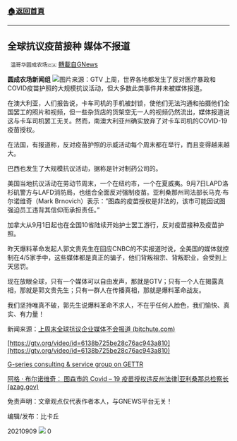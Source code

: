 ###  [:house:返回首頁](https://github.com/ourhimalayas/txt)
---


## 全球抗议疫苗接种 媒体不报道
` 温哥华圆成农场🇨🇦` [轉載自GNews](https://gnews.org/zh-hans/1521722/)

**圆成农场新闻组**
![](https://assets.gnews.org/wp-content/uploads/2021/09/WhatsApp-Image-2021-09-08-at-3.26.51-PM-edited.jpeg)图片来源：GTV
上周，世界各地都发生了反对医疗暴政和COVID疫苗护照的大规模抗议活动，但大多数此类事件并未被媒体报道。

在澳大利亚，人们报告说，卡车司机的手机被封锁，使他们无法沟通和拍摄他们全国罢工的照片和视频，但一些杂货店的货架空无一人的视频仍然流出，媒体报道说这与卡车司机罢工无关。然而，南澳大利亚州确实放弃了对卡车司机的COVID-19疫苗授权。

在法国，有报道称，反对疫苗护照的示威活动每个周末都在举行，而且变得越来越大。

巴西也发生了大规模抗议活动，据称是针对制药公司的。

美国当地抗议活动在劳动节周末，一个在纽约市，一个在夏威夷。9月7日LAPD洛杉矶警方与LAFD消防局，也组合全面反对强制疫苗。亚利桑那州司法部长马克·布尔诺维奇（Mark Brnovich）表示：”图森的疫苗授权是非法的，该市可能因试图强迫员工违背其信仰而承担责任。”

加拿大从9月1日起也在全国10省陆续开始护士罢工游行，反对疫苗接种及疫苗护照。

昨天爆料革命发起人郭文贵先生在回应CNBC的不实报道时说，全美国的媒体就控制在4/5家手中，这些媒体都是真正的骗子，他们背叛祖宗、背叛职业，会受到上天惩罚。

现在放眼全球，只有一个媒体可以自由发声，那就是GTV；只有一个人在揭露真相，那就是郭文贵先生；只有一群人在传播真相，那就是爆料革命战友。

我们坚持唯真不破，郭先生说爆料革命不求人，不在乎任何人脸色，我们愉快、真实、有力量！

新闻来源：[上周末全球抗议企业媒体不会报道 (bitchute.com)](https://www.bitchute.com/video/3xOzLrQoFUDX/)

[https://gtv.org/video/id=6138b725be28c76ac943a810](https://gtv.org/video/id=6138b725be28c76ac943a810)

[G-series consulting & service group on GETTR](https://gettr.com/post/pafb0ye51d)

[阿格 · 布尔诺维奇： 图森市的 Covid – 19 疫苗授权违反州法律|亚利桑那总检察长 (azag.gov)](https://www.azag.gov/press-release/ag-brnovich-city-tucsons-covid-19-vaccine-mandate-violates-state-law)

免责声明：文章观点仅代表作者本人，与GNEWS平台无关！

编辑/发布：比卡丘

20210909
![](https://assets.gnews.org/wp-content/uploads/2021/08/WhatsApp-Image-2021-03-19-at-8.52.30-PM.jpeg)
0
